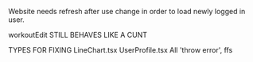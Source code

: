 


Website needs refresh after use change in order to load newly logged in user.

workoutEdit STILL BEHAVES LIKE A CUNT




TYPES FOR FIXING
LineChart.tsx
UserProfile.tsx
All 'throw error', ffs